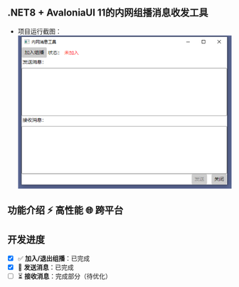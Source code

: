 ## .NET8 + AvaloniaUI 11的内网组播消息收发工具
* 项目运行截图：
  ![架构图](./docs/assets/jt1.PNG)
 
##  功能介绍 ⚡ 高性能 🌐 跨平台
## 开发进度
- [x] ✅ **加入/退出组播**：已完成  
- [x] 🎨 **发送消息**：已完成  
- [ ] ⏳ **接收消息**：完成部分（待优化）
